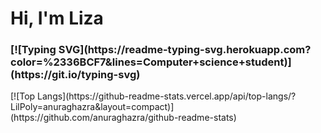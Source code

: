 <h1>Hi, I'm Liza </h1>
<h3>[![Typing SVG](https://readme-typing-svg.herokuapp.com?color=%2336BCF7&lines=Computer+science+student)](https://git.io/typing-svg)</h3>
[![Top Langs](https://github-readme-stats.vercel.app/api/top-langs/?LilPoly=anuraghazra&layout=compact)](https://github.com/anuraghazra/github-readme-stats)

